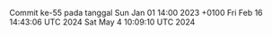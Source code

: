 Commit ke-55 pada tanggal Sun Jan 01 14:00 2023 +0100
Fri Feb 16 14:43:06 UTC 2024
Sat May  4 10:09:10 UTC 2024

